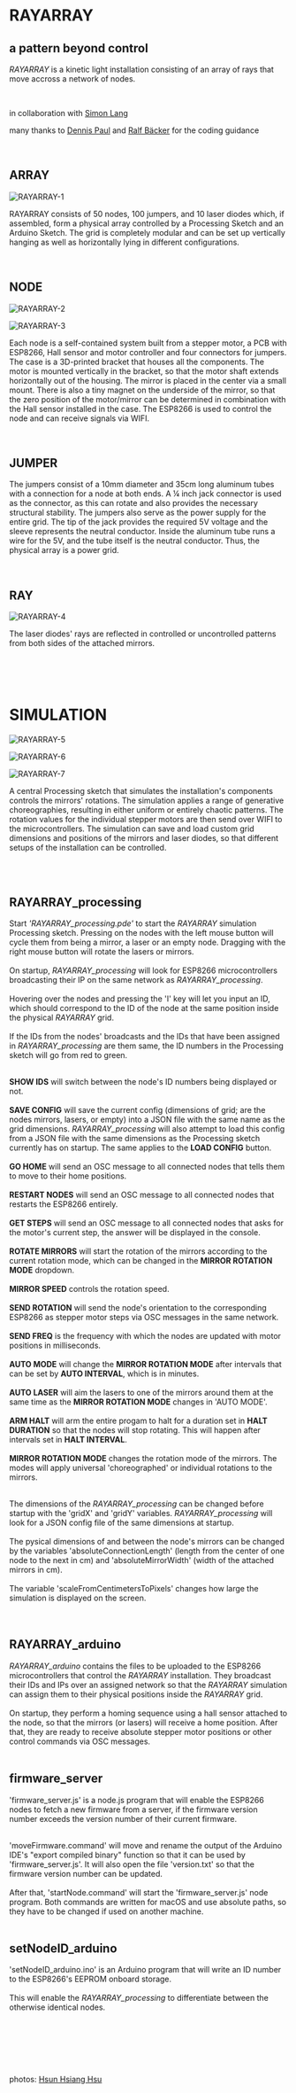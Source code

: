 # RAYARRAY  

## a pattern beyond control

*RAYARRAY* is a kinetic light installation consisting of an array of rays that move accross a network of nodes.

<br> 

in collaboration with [Simon Lang](https://simonslang.de)

many thanks to [Dennis Paul](https://www.dennisppaul.de/) and [Ralf Bäcker](https://rlfbckr.io/) for the coding guidance

<br>

## ARRAY

![RAYARRAY-1](./img/SDIM4040.JPG)

RAYARRAY consists of 50 nodes, 100 jumpers, and 10 laser diodes which, if assembled, form a physical array controlled by a Processing Sketch and an Arduino Sketch. The grid is completely modular and can be set up vertically hanging as well as horizontally lying in different configurations. 

<br>

## NODE

![RAYARRAY-2](./img/SDIM3802.JPG)

![RAYARRAY-3](./img/PCB.PNG)

Each node is a self-contained system built from a stepper motor, a PCB with ESP8266, Hall sensor and motor controller and four connectors for jumpers. The case is a 3D-printed bracket that houses all the components. The motor is mounted vertically in the bracket, so that the motor shaft extends horizontally out of the housing. The mirror is placed in the center via a small mount. There is also a tiny magnet on the underside of the mirror, so that the zero position of the motor/mirror can be determined in combination with the Hall sensor installed in the case. The ESP8266 is used to control the node and can receive signals via WIFI.

<br>

## JUMPER

The jumpers consist of a 10mm diameter and 35cm long aluminum tubes with a connection for a node at both ends. A ¼ inch jack connector is used as the connector, as this can rotate and also provides the necessary structural stability. The jumpers also serve as the power supply for the entire grid. The tip of the jack provides the required 5V voltage and the sleeve represents the neutral conductor. Inside the aluminum tube runs a wire for the 5V, and the tube itself is the neutral conductor. Thus, the physical array is a power grid.

<br>

## RAY

![RAYARRAY-4](./img/SDIM4085.JPG)

The laser diodes' rays are reflected in controlled or uncontrolled patterns from both sides of the attached mirrors.

<br>
<br>
<br>

# SIMULATION

![RAYARRAY-5](./img/screenshot2.png)

![RAYARRAY-6](./img/screenshot1.png)

![RAYARRAY-7](./img/screenshot3.png)

A central Processing sketch that simulates the installation's components controls the mirrors' rotations. The simulation applies a range of generative choreographies, resulting in either uniform or entirely chaotic patterns. The rotation values for the individual stepper motors are then send over WIFI to the microcontrollers. The simulation can save and load custom grid dimensions and positions of the mirrors and laser diodes, so that different setups of the installation can be controlled.

<br>
<br>

## RAYARRAY_processing

Start *'RAYARRAY_processing.pde'* to start the *RAYARRAY* simulation Processing sketch. Pressing on the nodes with the left mouse button will cycle them from being a mirror, a laser or an empty node. Dragging with the right mouse button will rotate the lasers or mirrors. 
<br><br>
On startup, *RAYARRAY_processing* will look for ESP8266 microcontrollers broadcasting their IP on the same network as *RAYARRAY_processing*. 
<br><br>
Hovering over the nodes and pressing the 'I' key will let you input an ID, which should correspond to the ID of the node at the same position inside the physical *RAYARRAY* grid. 
<br><br>
If the IDs from the nodes' broadcasts and the IDs that have been assigned in *RAYARRAY_processing* are them same, the ID numbers in the Processing sketch will go from red to green.
<br><br>

**SHOW IDS** will switch between the node's ID numbers being displayed or not.
<br><br>
**SAVE CONFIG** will save the current config (dimensions of grid; are the nodes mirrors, lasers, or empty) into a JSON file with the same name as the grid dimensions. *RAYARRAY_processing* will also attempt to load this config from a JSON file with the same dimensions as the Processing sketch currently has on startup. The same applies to the **LOAD CONFIG** button. 
<br><br>
**GO HOME** will send an OSC message to all connected nodes that tells them to move to their home positions. 
<br><br>
**RESTART NODES** will send an OSC message to all connected nodes that restarts the ESP8266 entirely. 
<br><br>
**GET STEPS** will send an OSC message to all connected nodes that asks for the motor's current step, the answer will be displayed in the console. 
<br><br>
**ROTATE MIRRORS** will start the rotation of the mirrors according to the current rotation mode, which can be changed in the **MIRROR ROTATION MODE** dropdown. 
<br><br>
**MIRROR SPEED** controls the rotation speed. 
<br><br>
**SEND ROTATION** will send the node's orientation to the corresponding ESP8266 as stepper motor steps via OSC messages in the same network. 
<br><br>
**SEND FREQ** is the frequency with which the nodes are updated with motor positions in milliseconds. 
<br><br>
**AUTO MODE** will change the **MIRROR ROTATION MODE** after intervals that can be set by **AUTO INTERVAL**, which is in minutes. 
<br><br>
**AUTO LASER** will aim the lasers to one of the mirrors around them at the same time as the **MIRROR ROTATION MODE** changes in 'AUTO MODE'. 
<br><br>
**ARM HALT** will arm the entire progam to halt for a duration set in **HALT DURATION** so that the nodes will stop rotating. This will happen after intervals set in **HALT INTERVAL**. 
<br><br>
**MIRROR ROTATION MODE** changes the rotation mode of the mirrors. The modes will apply universal 'choreographed' or individual rotations to the mirrors. 
<br><br>

The dimensions of the *RAYARRAY_processing* can be changed before startup with the 'gridX' and 'gridY' variables. *RAYARRAY_processing* will look for a JSON config file of the same dimensions at startup. 
<br><br>
The pysical dimensions of and between the node's mirrors can be changed by the variables 'absoluteConnectionLength' (length from the center of one node to the next in cm) and 'absoluteMirrorWidth' (width of the attached mirrors in cm). 
<br><br>
The variable 'scaleFromCentimetersToPixels' changes how large the simulation is displayed on the screen. <br>
<br><br>

## RAYARRAY_arduino

*RAYARRAY_arduino* contains the files to be uploaded to the ESP8266 microcontrollers that control the *RAYARRAY* installation. They broadcast their IDs and IPs over an assigned network so that the *RAYARRAY* simulation can assign them to their physical positions inside the *RAYARRAY* grid. 
<br><br>
On startup, they perform a homing sequence using a hall sensor attached to the node, so that the mirrors (or lasers) will receive a home position. After that, they are ready to receive absolute stepper motor positions or other control commands via OSC messages. 
<br><br>

## firmware_server

'firmware_server.js' is a node.js program that will enable the ESP8266 nodes to fetch a new firmware from a server, if the firmware version number exceeds the version number of their current firmware.
<br><br>

'moveFirmware.command' will move and rename the output of the Arduino IDE's "export compiled binary" function so that it can be used by 'firmware_server.js'. It will also open the file 'version.txt' so that the firmware version number can be updated. 
<br><br>
After that, 'startNode.command' will start the 'firmware_server.js' node program. Both commands are written for macOS and use absolute paths, so they have to be changed if used on another machine.
<br><br>


## setNodeID_arduino

'setNodeID_arduino.ino' is an Arduino program that will write an ID number to the ESP8266's EEPROM onboard storage. 
<br><br>
This will enable the *RAYARRAY_processing* to differentiate between the otherwise identical nodes.
<br><br>

<br><br><br><br>

photos: [Hsun Hsiang Hsu](https://www.hsunhsianghsu.com/)
